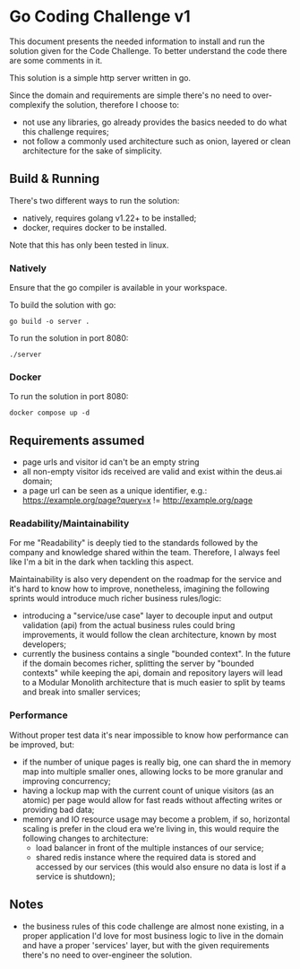 # Go Coding Challenge v1

This document presents the needed information to install and run the solution given for the Code Challenge. To better
understand the code there are some comments in it.

This solution is a simple http server written in go.

Since the domain and requirements are simple there's no need to over-complexify the solution, therefore I choose to:

- not use any libraries, go already provides the basics needed to do what this challenge requires;
- not follow a commonly used architecture such as onion, layered or clean architecture for the sake of simplicity.

## Build & Running

There's two different ways to run the solution:

- natively, requires golang v1.22+ to be installed;
- docker, requires docker to be installed.

Note that this has only been tested in linux.

### Natively

Ensure that the go compiler is available in your workspace.

To build the solution with go:

```shell
go build -o server .
```

To run the solution in port 8080:

```shell
./server
```

### Docker

To run the solution in port 8080:

```shell
docker compose up -d
```

## Requirements assumed

- page urls and visitor id can't be an empty string
- all non-empty visitor ids received are valid and exist within the deus.ai domain;
- a page url can be seen as a unique identifier, e.g.: https://example.org/page?query=x != http://example.org/page

### Readability/Maintainability

For me "Readability" is deeply tied to the standards followed by the company and knowledge shared within the team.
Therefore, I always feel like I'm a bit in the dark when tackling this aspect.

Maintainability is also very dependent on the roadmap for the service and it's hard to know how to improve,
nonetheless, imagining the following sprints would introduce much richer business rules/logic:

- introducing a "service/use case" layer to decouple input and output validation (api) from the actual business rules
  could bring improvements, it would follow the clean architecture, known by most developers;
- currently the business contains a single "bounded context". In the future if the domain becomes richer, splitting the
  server by "bounded contexts" while keeping the api, domain and repository layers will lead to a Modular Monolith
  architecture that is much easier to split by teams and break into smaller services;

### Performance

Without proper test data it's near impossible to know how performance can be improved, but:

- if the number of unique pages is really big, one can shard the in memory map into multiple smaller ones, allowing
  locks to be more granular and improving concurrency;
- having a lockup map with the current count of unique visitors (as an atomic) per page would allow for fast reads
  without affecting writes or providing bad data;
- memory and IO resource usage may become a problem, if so, horizontal scaling is prefer in the cloud era we're living
  in, this would require the following changes to architecture:
    - load balancer in front of the multiple instances of our service;
    - shared redis instance where the required data is stored and accessed by our services (this would also ensure no
      data is lost if a service is shutdown);

## Notes

- the business rules of this code challenge are almost none existing, in a proper application I'd love for most business
  logic to live in the domain and have a proper 'services' layer, but with the given requirements there's no need to
  over-engineer the solution.
